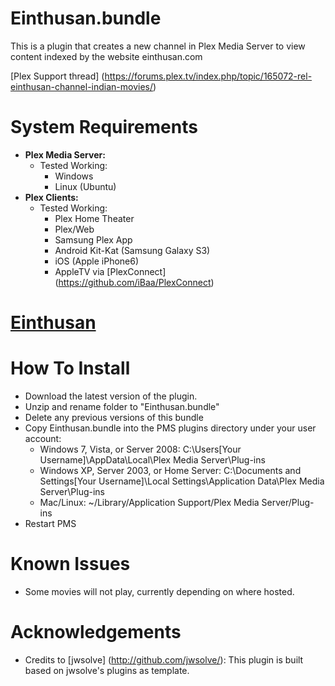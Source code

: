 Einthusan.bundle
===================

This is a plugin that creates a new channel in Plex Media Server to view content indexed by the website einthusan.com

[Plex Support thread] (https://forums.plex.tv/index.php/topic/165072-rel-einthusan-channel-indian-movies/)

System Requirements
===================

- **Plex Media Server:**
	- Tested Working:
		- Windows
		- Linux (Ubuntu)
- **Plex Clients:**
	- Tested Working:
		- Plex Home Theater
		- Plex/Web
		- Samsung Plex App
		- Android Kit-Kat (Samsung Galaxy S3)
		- iOS (Apple iPhone6)
		- AppleTV via [PlexConnect] (https://github.com/iBaa/PlexConnect)
# [Einthusan](https://aapks.com/apk/einthusan/)
How To Install
==============

- Download the latest version of the plugin.
- Unzip and rename folder to "Einthusan.bundle"
- Delete any previous versions of this bundle
- Copy Einthusan.bundle into the PMS plugins directory under your user account:
	- Windows 7, Vista, or Server 2008: 
		C:\Users[Your Username]\AppData\Local\Plex Media Server\Plug-ins
	- Windows XP, Server 2003, or Home Server: 
		C:\Documents and Settings[Your Username]\Local Settings\Application Data\Plex Media Server\Plug-ins
	- Mac/Linux: 
        ~/Library/Application Support/Plex Media Server/Plug-ins
- Restart PMS

Known Issues
==============

- Some movies will not play, currently depending on where hosted.

Acknowledgements
==============

- Credits to [jwsolve] (http://github.com/jwsolve/): This plugin is built based on jwsolve's plugins as template.
